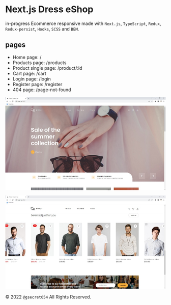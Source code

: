 # Next.js Dress eShop

in-progress Ecommerce responsive made with `Next.js`, `TypeScript`, `Redux`, `Redux-persist`, `Hooks`, `SCSS` and `BEM`.

## pages

- Home page: /
- Products page: /products
- Product single page: /product/:id
- Cart page: /cart
- Login page: /login
- Register page: /register
- 404 page: /page-not-found

![Next Dress eShop screenshot](screenshot01.jpg)

![Next Dress eShop screenshot](screenshot02.jpg)

&copy; 2022 `@gsecret054` All Rights Reserved.
